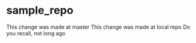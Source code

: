 # sample_repo
This change was made at master
This change was made at local repo
Do you recall, not long ago
